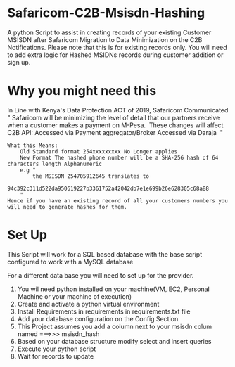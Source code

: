 # Safaricom-C2B-Msisdn-Hashing
A python Script to assist in creating records of your existing Customer MSISDN after Safaricom Migration to Data Minimization on the C2B Notifications.
Please note that this is for existing records only.
You will need to add extra logic for Hashed MSIDNs records during customer addition or sign up.

# Why you might need this
In Line with Kenya's Data Protection ACT of 2019, Safaricom Communicated 
    "
    Safaricom will be minimizing the level of detail that our partners receive when a customer makes a payment on M-Pesa. 
    These changes will affect C2B API:
    Accessed via Payment aggregator/Broker
    Accessed via Daraja 
    "

    What this Means:
        Old Standard format 254xxxxxxxxx No Longer applies
        New Format The hashed phone number will be a SHA-256 hash of 64 characters length Alphanumeric
        e.g "
            the MSISDN 254705912645 translates to  
            94c392c311d522da950619227b3361752a42042db7e1e699b26e628305c68a88
        "
    Hence if you have an existing record of all your customers numbers you will need to generate hashes for them.

# Set Up
This Script will work for a SQL based database with the base script configured to work with a MySQL database

For a different data base you will need to set up for the provider.

1. You wil need python installed on your machine(VM, EC2, Personal Machine or your machine of execution)
2. Create and activate a python virtual environment
3. Install Requirements in requirements in requirements.txt file
4. Add your database configuration on the Config Section.
5. This Project assumes you add a column next to your msisdn colum named ===>>> msisdn_hash
6. Based on your database structure modify select and insert queries
7. Execute your python script 
8. Wait for records to update
    

 

